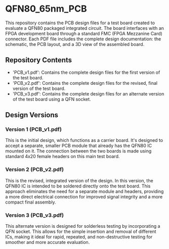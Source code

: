 # QFN80_65nm_PCB
This repository contains the PCB design files for a test board created to evaluate a QFN80 packaged integrated circuit. The board interfaces with an FPGA development board through a standard FMC (FPGA Mezzanine Card) connector.
Each PDF file includes the complete design documentation: the schematic, the PCB layout, and a 3D view of the assembled board.

## Repository Contents
* 'PCB_v1.pdf': Contains the complete design files for the first version of the test board.
* 'PCB_v2.pdf': Contains the complete design files for the revised, final version of the test board.
* 'PCB_v3.pdf': Contains the complete design files for an alternate version of the test board using a QFN socket.

## Design Versions

### Version 1 (PCB_v1.pdf)
This is the initial design, which functions as a carrier board. It's designed to accept a separate, smaller PCB module that already has the QFN80 IC mounted on it. The connection between the two boards is made using standard 4x20 female headers on this main test board.

### Version 2 (PCB_v2.pdf)
This is the revised, integrated version of the design. In this version, the QFN80 IC is intended to be soldered directly onto the test board. This approach eliminates the need for a separate module and headers, providing a more direct electrical connection for improved signal integrity and a more compact final assembly.

### Version 3 (PCB_v3.pdf)
This alternate version is designed for solderless testing by incorporating a QFN socket. This allows for the simple insertion and removal of different ICs, making it ideal for rapid, repeated, and non-destructive testing for smoother and more accurate evaluation.
